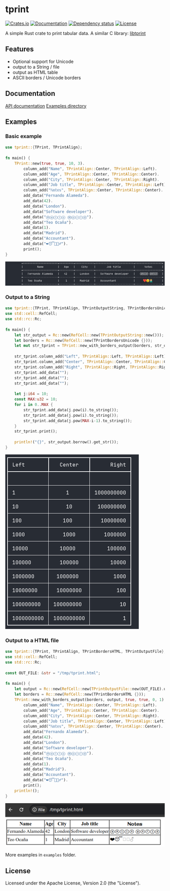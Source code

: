 # tprint

[![Crates.io](https://img.shields.io/crates/v/tprint.svg)](https://crates.io/crates/tprint)
[![Documentation](https://docs.rs/tprint/badge.svg)](https://docs.rs/tprint/)
[![Dependency status](https://deps.rs/repo/github/wizzard/tprint-rs/status.svg)](https://deps.rs/repo/github/wizzard/tprint-rs)
[![License](https://img.shields.io/badge/License-Apache_2.0-blue.svg)](https://opensource.org/licenses/Apache-2.0)

A simple Rust crate to print tabular data.
A similar C library: [libtprint](https://github.com/wizzard/libtprint)

## Features

* Optional support for Unicode
* output to a String / file
* output as HTML table
* ASCII borders / Unicode borders

## Documentation

[API documentation](https://docs.rs/tprint/latest/tprint/)
[Examples directory](https://github.com/wizzard/tprint-rs/tree/main/examples)

## Examples

### Basic example

```rust
use tprint::{TPrint, TPrintAlign};

fn main() {
    TPrint::new(true, true, 10, 3).
        column_add("Name", TPrintAlign::Center, TPrintAlign::Left).
        column_add("Age", TPrintAlign::Center, TPrintAlign::Center).
        column_add("City", TPrintAlign::Center, TPrintAlign::Right).
        column_add("Job title", TPrintAlign::Center, TPrintAlign::Left).
        column_add("ℕ𝕠𝕥𝕖𝕤", TPrintAlign::Center, TPrintAlign::Center).
        add_data("Fernando Alameda").
        add_data(42).
        add_data("London").
        add_data("Software developer").
        add_data("Ⓗⓔⓛⓛⓞ Ⓦⓞⓡⓛⓓ").
        add_data("Teo Ocaña").
        add_data(1).
        add_data("Madrid").
        add_data("Accountant").
        add_data("❤️😴🤦🏼‍♂️").
        print();
}
```

![Basic usage](images/basic_usage.png)

### Output to a String

```rust
use tprint::{TPrint, TPrintAlign, TPrintOutputString, TPrintBordersUnicode};
use std::cell::RefCell;
use std::rc::Rc;

fn main() {
    let str_output = Rc::new(RefCell::new(TPrintOutputString::new()));
    let borders = Rc::new(RefCell::new(TPrintBordersUnicode {}));
    let mut str_tprint = TPrint::new_with_borders_output(borders, str_output.clone(), true, true, 0, 1);

    str_tprint.column_add("Left", TPrintAlign::Left, TPrintAlign::Left);
    str_tprint.column_add("Center", TPrintAlign::Center, TPrintAlign::Center);
    str_tprint.column_add("Right", TPrintAlign::Right, TPrintAlign::Right);
    str_tprint.add_data("");
    str_tprint.add_data("");
    str_tprint.add_data("");

    let j:i64 = 10;
    const MAX:u32 = 10;
    for i in 0..MAX {
        str_tprint.add_data(j.pow(i).to_string());
        str_tprint.add_data(j.pow(i).to_string());
        str_tprint.add_data(j.pow(MAX-i-1).to_string());
    }
    str_tprint.print();

    println!("{}", str_output.borrow().get_str());
}
```

![Output to a string](images/output_to_string.png)

### Output to a HTML file

```rust
use tprint::{TPrint, TPrintAlign, TPrintBordersHTML, TPrintOutputFile};
use std::cell::RefCell;
use std::rc::Rc;

const OUT_FILE: &str = "/tmp/tprint.html";

fn main() {
    let output = Rc::new(RefCell::new(TPrintOutputFile::new(OUT_FILE).unwrap()));
    let borders = Rc::new(RefCell::new(TPrintBordersHTML {}));
    TPrint::new_with_borders_output(borders, output, true, true, 0, 1).
        column_add("Name", TPrintAlign::Center, TPrintAlign::Left).
        column_add("Age", TPrintAlign::Center, TPrintAlign::Center).
        column_add("City", TPrintAlign::Center, TPrintAlign::Right).
        column_add("Job title", TPrintAlign::Center, TPrintAlign::Left).
        column_add("ℕ𝕠𝕥𝕖𝕤", TPrintAlign::Center, TPrintAlign::Center).
        add_data("Fernando Alameda").
        add_data(42).
        add_data("London").
        add_data("Software developer").
        add_data("Ⓗⓔⓛⓛⓞ Ⓦⓞⓡⓛⓓ").
        add_data("Teo Ocaña").
        add_data(1).
        add_data("Madrid").
        add_data("Accountant").
        add_data("❤️😴🤦🏼‍♂️").
        print();
    println!();
}
```

![Output to a HTML](images/output_to_html.png)

More examples in `examples` folder.

## License

Licensed under the Apache License, Version 2.0 (the "License").
